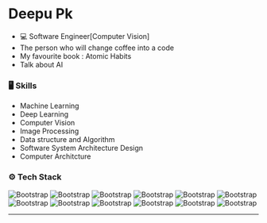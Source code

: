 # Deepu Pk








- 💻 Software Engineer[Computer Vision]
- The person who will change coffee into a code
- My favourite book :  Atomic Habits
- Talk about AI

### 🖥 Skills

- Machine Learning
- Deep Learning
- Computer Vision
- Image Processing
- Data structure and Algorithm
- Software System Architecture Design
- Computer Architcture 
### ⚙️ Tech Stack

![Bootstrap](https://img.shields.io/badge/-C%2B%2B-05122A?style=flat-square&logo=C++&color=353535) ![Bootstrap](https://img.shields.io/badge/-Python-05122A?style=flat-square&logo=Python&color=353535) ![Bootstrap](https://img.shields.io/badge/-Opencv-05122A?style=flat-square&logo=Opencv&color=353535) ![Bootstrap](https://img.shields.io/badge/-Tensorflow-05122A?style=flat-square&logo=Tensorflow&color=353535) ![Bootstrap](https://img.shields.io/badge/-Pytorch-05122A?style=flat-square&logo=Pytorch&color=353535) ![Bootstrap](https://img.shields.io/badge/-Docker-05122A?style=flat-square&logo=Docker&color=353535) ![Bootstrap](https://img.shields.io/badge/-Bash-05122A?style=flat-square&logo=Bash&color=353535) ![Bootstrap](https://img.shields.io/badge/-Cmake-05122A?style=flat-square&logo=Cmake&color=353535) ![Bootstrap](https://img.shields.io/badge/-Git-05122A?style=flat-square&logo=Git&color=353535) ![Bootstrap](https://img.shields.io/badge/-Visual%20studio-05122A?style=flat-square&logo=Visual-studio&color=353535) ![Bootstrap](https://img.shields.io/badge/-Vim-05122A?style=flat-square&logo=Vim&color=353535) ![Bootstrap](https://img.shields.io/badge/-Linux-05122A?style=flat-square&logo=Linux&color=353535)



---

